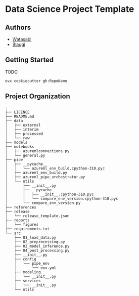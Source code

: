 # Data Science Project Template

## Authors
- [Watasabi](https://github.com/watasabi)
- [Blaugi](https://github.com/blaugi)

## Getting Started
TODO
```bash
uvx cookiecutter gh:RepoName 
```

## Project Organization
```
.
├── LICENCE
├── README.md
├── data
│   ├── external
│   ├── interim
│   ├── processed
│   └── raw
├── models
├── notebooks
│   ├── azuremlconnections.py
│   └── general.py
├── pipe
│   ├── __pycache__
│   │   └── azureml_env_build.cpython-310.pyc
│   ├── azureml_env_build.py
│   ├── azureml_pipe_orchestrator.py
│   └── utils
│       ├── __init__.py
│       ├── __pycache__
│       │   ├── __init__.cpython-310.pyc
│       │   └── compare_env_version.cpython-310.pyc
│       └── compare_env_version.py
├── references
├── release
│   └── release_template.json
├── reports
│   └── figures
├── requirements.txt
└── src
    ├── 01_load_data.py
    ├── 02_preprocessing.py
    ├── 03_model_inference.py
    ├── 04_post_processing.py
    ├── __init__.py
    ├── config
    │   └── pipe_env
    │       └── env.yml
    ├── modeling
    │   └── __init__.py
    ├── services
    │   └── __init__.py
    └── utils
```
